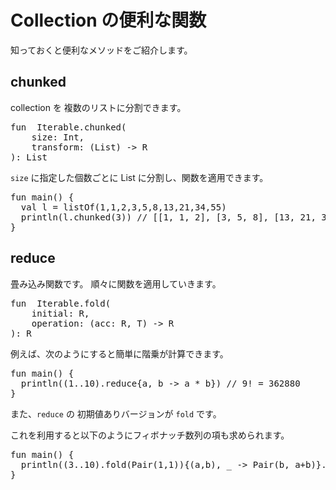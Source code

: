 # Collection の便利な関数

知っておくと便利なメソッドをご紹介します。


## chunked

collection を 複数のリストに分割できます。

<pre class="kt">
fun <T, R> Iterable<T>.chunked(
    size: Int,
    transform: (List<T>) -> R
): List<R>
</pre>

`size` に指定した個数ごとに List に分割し、関数を適用できます。

<pre class="kt">
fun main() {
  val l = listOf(1,1,2,3,5,8,13,21,34,55)
  println(l.chunked(3)) // [[1, 1, 2], [3, 5, 8], [13, 21, 34], [55]]
}
</pre>




## reduce

畳み込み関数です。
順々に関数を適用していきます。

<pre class="kt">
fun <T, R> Iterable<T>.fold(
    initial: R,
    operation: (acc: R, T) -> R
): R
</pre>

例えば、次のようにすると簡単に階乗が計算できます。
<pre class="kt">
fun main() {
  println((1..10).reduce{a, b -> a * b}) // 9! = 362880
}
</pre>

また、`reduce` の 初期値ありバージョンが `fold` です。

これを利用すると以下のようにフィボナッチ数列の項も求められます。

<pre class="kt">
fun main() {
  println((3..10).fold(Pair(1,1)){(a,b), _ -> Pair(b, a+b)}.second) // 55
}
</pre>







